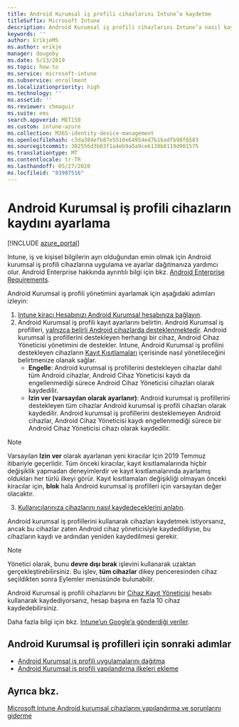 ```yaml
---
title: Android Kurumsal iş profili cihazlarını Intune’a kaydetme
titleSuffix: Microsoft Intune
description: Android Kurumsal iş profili cihazlarını Intune’a nasıl kaydedeceğinizi öğrenin.
keywords: ''
author: ErikjeMS
ms.author: erikje
manager: dougeby
ms.date: 5/13/2019
ms.topic: how-to
ms.service: microsoft-intune
ms.subservice: enrollment
ms.localizationpriority: high
ms.technology: ''
ms.assetid: ''
ms.reviewer: chmaguir
ms.suite: ems
search.appverid: MET150
ms.custom: intune-azure
ms.collection: M365-identity-device-management
ms.openlocfilehash: c3da384efb87e5510e64954ed7b1badfb98f6583
ms.sourcegitcommit: 302556d3b03f1a4eb9a5a9ce6138b8119d901575
ms.translationtype: MT
ms.contentlocale: tr-TR
ms.lasthandoff: 05/27/2020
ms.locfileid: "83987516"
---
```

# <a name="set-up-enrollment-of-android-enterprise-work-profile-devices"></a>Android Kurumsal iş profili cihazların kaydını ayarlama

[!INCLUDE [azure_portal](../includes/azure_portal.md)]

Intune, iş ve kişisel bilgilerin ayrı olduğundan emin olmak için Android kurumsal iş profili cihazlarına uygulama ve ayarlar dağıtmanıza yardımcı olur. Android Enterprise hakkında ayrıntılı bilgi için bkz. [Android Enterprise Requirements](https://support.google.com/work/android/answer/6174145?hl=en&ref_topic=6151012).

Android Kurumsal iş profili yönetimini ayarlamak için aşağıdaki adımları izleyin:

1. [Intune kiracı Hesabınızı Android Kurumsal hesabınıza bağlayın](connect-intune-android-enterprise.md).
2. Android Kurumsal iş profili kayıt ayarlarını belirtin. Android Kurumsal iş profilleri, [yalnızca belirli Android cihazlarda desteklenmektedir](https://support.google.com/work/android/answer/6174145?hl=en&ref_topic=6151012%20style=%22target=new_window%22). Android kurumsal iş profillerini destekleyen herhangi bir cihaz, Android Cihaz Yöneticisi yönetimini de destekler. Intune, Android Kurumsal iş profilini destekleyen cihazların [Kayıt Kısıtlamaları](enrollment-restrictions-set.md) içerisinde nasıl yönetileceğini belirtmenize olanak sağlar.
    - **Engelle**: Android kurumsal iş profillerini destekleyen cihazlar dahil tüm Android cihazlar, Android Cihaz Yöneticisi kaydı da engellenmediği sürece Android Cihaz Yöneticisi cihazları olarak kaydedilir. 
    - **Izin ver (varsayılan olarak ayarlanır)**: Android kurumsal iş profillerini destekleyen tüm cihazlar Android kurumsal iş profili cihazları olarak kaydedilir. Android kurumsal iş profillerini desteklemeyen Android cihazlar, Android Cihaz Yöneticisi kaydı engellenmediği sürece bir Android Cihaz Yöneticisi cihazı olarak kaydedilir. 
> [!NOTE]
> Varsayılan **Izin ver** olarak ayarlanan yeni kiracılar Için 2019 Temmuz itibariyle geçerlidir. Tüm önceki kiracılar, kayıt kısıtlamalarında hiçbir değişiklik yapmadan deneyimlerdir ve kayıt kısıtlamalarında ayarlamış oldukları her türlü ilkeyi görür. Kayıt kısıtlamaları değişikliği olmayan önceki kiracılar için, **blok** hala Android kurumsal iş profilleri için varsayılan değer olacaktır.

3. [Kullanıcılarınıza cihazlarını nasıl kaydedeceklerini anlatın](../user-help/enroll-device-android-work-profile.md).  

Android kurumsal iş profillerini kullanarak cihazları kaydetmek istiyorsanız, ancak bu cihazlar zaten Android cihaz yöneticisiyle kaydedildiyse, bu cihazların kaydı ve ardından yeniden kaydedilmesi gerekir.
> [!NOTE]
> Yönetici olarak, bunu **devre dışı bırak** işlevini kullanarak uzaktan gerçekleştirebilirsiniz. Bu işlev, **tüm cihazlar** dikey penceresinden cihaz seçildikten sonra Eylemler menüsünde bulunabilir.

Android Kurumsal iş profili cihazlarını bir [Cihaz Kayıt Yöneticisi](device-enrollment-manager-enroll.md) hesabı kullanarak kaydediyorsanız, hesap başına en fazla 10 cihaz kaydedebilirsiniz.

Daha fazla bilgi için bkz. [Intune’un Google’a gönderdiği veriler](../protect/data-intune-sends-to-google.md).

## <a name="next-steps-for-android-enterprise-work-profiles"></a>Android Kurumsal iş profilleri için sonraki adımlar
- [Android Kurumsal iş profili uygulamalarını dağıtma](../apps/apps-add-android-for-work.md)
- [Android Kurumsal iş profili yapılandırma ilkeleri ekleme](../configuration/device-profiles.md)

## <a name="see-also"></a>Ayrıca bkz.

[Microsoft Intune Android kurumsal cihazlarını yapılandırma ve sorunlarını giderme](https://support.microsoft.com/help/4476974)
